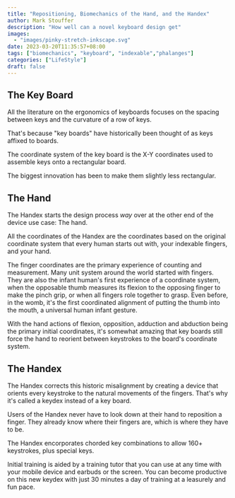 ```yaml
---
title: "Repositioning, Biomechanics of the Hand, and the Handex"
author: Mark Stouffer
description: "How well can a novel keyboard design get"
images:
  - "images/pinky-stretch-inkscape.svg"
date: 2023-03-20T11:35:57+08:00
tags: ["biomechanics", "keyboard", "indexable","phalanges"]
categories: ["LifeStyle"]
draft: false
---
```


## The Key Board

All the literature on the ergonomics of keyboards focuses on the spacing between keys and the curvature of a row of keys.

That's because "key boards" have historically been thought of as keys affixed to boards. 

The coordinate system of the key board is the X-Y coordinates used to assemble keys onto a rectangular board. 

The biggest innovation has been to make them slightly less rectangular.

## The Hand

The Handex starts the design process _way_ over at the other end of the device use case: The hand.

All the coordinates of the Handex are the coordinates based on the original coordinate system that every human starts out with, your indexable fingers, and your hand.

The finger coordinates are the primary experience of counting and measurement. Many unit system around the world started with fingers. They are also the infant human's first experience of a coordinate system, when the opposable thumb measures its flexion to the opposing finger to make the pinch grip, or when all fingers role together to grasp. Even before, in the womb, it's the first coordinated alignment of putting the thumb into the mouth, a universal human infant gesture.

With the hand actions of flexion, opposition, adduction and abduction being the primary initial coordinates, it's somewhat amazing that key boards still force the hand to reorient between keystrokes to the board's coordinate system.

## The Handex

The Handex corrects this historic misalignment by creating a device that orients every keystroke to the natural movements of the fingers. That's why it's called a keydex instead of a key board.

Users of the Handex never have to look down at their hand to reposition a finger. They already know where their fingers are, which is where they have to be.

The Handex encorporates chorded key combinations to allow 160+ keystrokes, plus special keys.

Initial training is aided by a training tutor that you can use at any time with your mobile device and earbuds or the screen. You can become productive on this new keydex with just 30 minutes a day of training at a leasurely and fun pace.